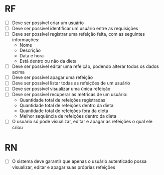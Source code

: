 # RF

- [ ] Deve ser possível criar um usuário
- [ ] Deve ser possível identificar um usuário entre as requisições
- [ ] Deve ser possível registrar uma refeição feita, com as seguintes informações:
  - Nome
  - Descrição
  - Data e hora
  - Está dentro ou não da dieta
- [ ] Deve ser possível editar uma refeição, podendo alterar todos os dados acima
- [ ] Deve ser possível apagar uma refeição
- [ ] Deve ser possível listar todas as refeições de um usuário
- [ ] Deve ser possível visualizar uma única refeição
- [ ] Deve ser possível recuperar as métricas de um usuário:
  - Quantidade total de refeições registradas
  - Quantidade total de refeições dentro da dieta
  - Quantidade total de refeições fora da dieta
  - Melhor sequência de refeições dentro da dieta
- [ ] O usuário só pode visualizar, editar e apagar as refeições o qual ele criou

# RN

- [ ] O sistema deve garantir que apenas o usuário autenticado possa visualizar, editar e apagar suas próprias refeições
